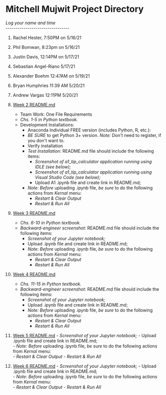 # Mitchell Mujwit Project Directory

*Log your name and time*
<br>--------------------------------</br>

1. Rachel Hester, 7:50PM on 5/16/21 </br>
2. Phil Bomwan, 8:23pm on 5/16/21 </br>
3. Justin Davis, 12:14PM on 5/17/21 </br>
4. Sebastian Angel-Riano 5/17/21 </br>
5. Alexander Boehm 12:47AM on 5/19/21 </br>
6. Bryan Humphries 11:39 AM 5/20/21 </br>
7. Andrew Vargas 12:11PM 5/20/21 </br>

8. [Week 2 README.md](Week2/README.md "My Week 2 README.md file")
    - Team Work: One File Requirements
    - *Chs. 1-5 in Python textbook.*
    - Development Installations:
        - Anaconda Individual FREE version (includes Python, R, etc.):
        - *BE SURE* to get Python 3+ version. *Note:* Don't need to register, if you don't want to.
        - Verify installation
        - *Test Installation:* README.md file should include the following items:
            - *Screenshot of a1_tip_calculator application running using IDLE (see below);*
            - *Screenshot of a1_tip_calculator application running using Visual Studio Code (see below);*
            -  Upload A1 .ipynb file and create link in README.md;  
        - *Note:* *Before* uploading .ipynb file, *be sure* to do the following actions from *Kernal* menu:  
            -  *Restart & Clear Output*
            -  *Restart & Run All*

9. [Week 3 README.md](Week3/README.md "My Week 3 README.md file")
    - *Chs. 6-10 in Python textbook.*
    - *Backward-engineer screenshot:* README.md file should include the following items:
        - *Screenshot of your Jupyter notebook;*
        - Upload .ipynb file and create link in README.md;  
        - *Note:* *Before* uploading .ipynb file, *be sure* to do the following actions from *Kernal* menu:  
            -  *Restart & Clear Output*
            -  *Restart & Run All*

10. [Week 4 README.md](Week4/README.md "My Week 4 README.md file")
    - *Chs. 11-15 in Python textbook.*
    - *Backward-engineer screenshot:* README.md file should include the following items:
        - *Screenshot of your Jupyter notebook;*
        - Upload .ipynb file and create link in README.md;  
        - *Note:* *Before* uploading .ipynb file, *be sure* to do the following actions from *Kernal* menu:  
            -  *Restart & Clear Output*
            -  *Restart & Run All*

11. [Week 5 README.md](Week5/README.md "My Week 5 README.md file")
        - *Screenshot of your Jupyter notebook;*
        - Upload .ipynb file and create link in README.md;  
        - *Note:* *Before* uploading .ipynb file, *be sure* to do the following actions from *Kernal* menu:  
            -  *Restart & Clear Output*
            -  *Restart & Run All*

12. [Week 6 README.md](Week6/README.md "My Week 6 README.md file")
        - *Screenshot of your Jupyter notebook;*
        - Upload .ipynb file and create link in README.md;  
        - *Note:* *Before* uploading .ipynb file, *be sure* to do the following actions from *Kernal* menu:  
            -  *Restart & Clear Output*
            -  *Restart & Run All*